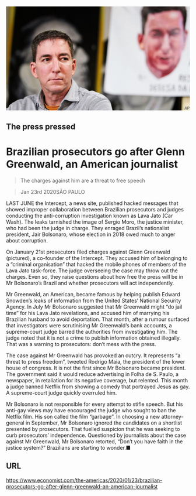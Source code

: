 ![](./images/20200125_AMP004_0.jpg)

## The press pressed

# Brazilian prosecutors go after Glenn Greenwald, an American journalist

> The charges against him are a threat to free speech

> Jan 23rd 2020SÃO PAULO

LAST JUNE the Intercept, a news site, published hacked messages that showed improper collaboration between Brazilian prosecutors and judges conducting the anti-corruption investigation known as Lava Jato (Car Wash). The leaks tarnished the image of Sergio Moro, the justice minister, who had been the judge in charge. They enraged Brazil’s nationalist president, Jair Bolsonaro, whose election in 2018 owed much to anger about corruption.

On January 21st prosecutors filed charges against Glenn Greenwald (pictured), a co-founder of the Intercept. They accused him of belonging to a “criminal organisation” that hacked the mobile phones of members of the Lava Jato task-force. The judge overseeing the case may throw out the charges. Even so, they raise questions about how free the press will be in Mr Bolsonaro’s Brazil and whether prosecutors will act independently.

Mr Greenwald, an American, became famous by helping publish Edward Snowden’s leaks of information from the United States’ National Security Agency. In July Mr Bolsonaro suggested that Mr Greenwald might “do jail time” for his Lava Jato revelations, and accused him of marrying his Brazilian husband to avoid deportation. That month, after a rumour surfaced that investigators were scrutinising Mr Greenwald’s bank accounts, a supreme-court judge barred the authorities from investigating him. The judge noted that it is not a crime to publish information obtained illegally. That was a warning to prosecutors: don’t mess with the press.

The case against Mr Greenwald has provoked an outcry. It represents “a threat to press freedom”, tweeted Rodrigo Maia, the president of the lower house of congress. It is not the first since Mr Bolsonaro became president. The government said it would reduce advertising in Folha de S. Paulo, a newspaper, in retaliation for its negative coverage, but relented. This month a judge banned Netflix from showing a comedy that portrayed Jesus as gay. A supreme-court judge quickly overruled him. 

Mr Bolsonaro is not responsible for every attempt to stifle speech. But his anti-gay views may have encouraged the judge who sought to ban the Netflix film. His son called the film “garbage”. In choosing a new attorney-general in September, Mr Bolsonaro ignored the candidates on a shortlist presented by prosecutors. That fuelled suspicion that he was seeking to curb prosecutors’ independence. Questioned by journalists about the case against Mr Greenwald, Mr Bolsonaro retorted, “Don’t you have faith in the justice system?” Brazilians are starting to wonder.■

## URL

https://www.economist.com/the-americas/2020/01/23/brazilian-prosecutors-go-after-glenn-greenwald-an-american-journalist
